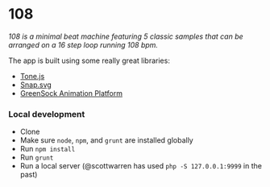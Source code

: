 # 108

*108 is a minimal beat machine featuring 5 classic samples that can be arranged on a 16 step loop running 108 bpm.*

The app is built using some really great libraries:

- [Tone.js](https://github.com/Tonejs/Tone.js)
- [Snap.svg](https://github.com/adobe-webplatform/Snap.svg)
- [GreenSock Animation Platform](https://github.com/greensock/GreenSock-JS)

### Local development

- Clone
- Make sure `node`, `npm`, and `grunt` are installed globally
- Run `npm install`
- Run `grunt`
- Run a local server (@scottwarren has used `php -S 127.0.0.1:9999` in the past)
